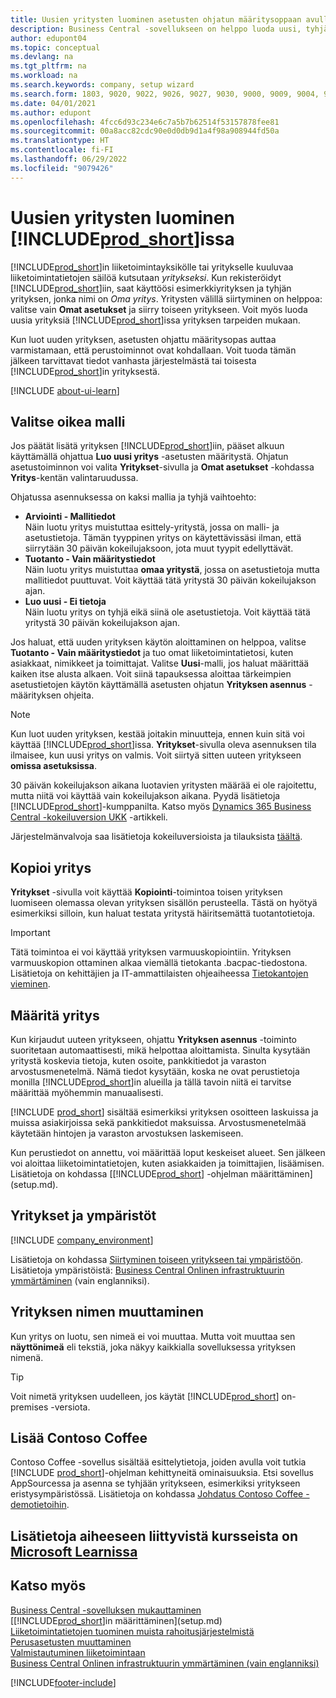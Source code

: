 ```yaml
---
title: Uusien yritysten luominen asetusten ohjatun määritysoppaan avulla
description: Business Central -sovellukseen on helppo luoda uusi, tyhjä yritys. Asetusten ohjattu määritysopas antaa tarkkoja ohjeita, ja voit tuoda aiemmin luomasi liiketoimintatiedot.
author: edupont04
ms.topic: conceptual
ms.devlang: na
ms.tgt_pltfrm: na
ms.workload: na
ms.search.keywords: company, setup wizard
ms.search.form: 1803, 9020, 9022, 9026, 9027, 9030, 9000, 9009, 9004, 9005, 9024, 9006, 9007, 9010, 9016, 9017
ms.date: 04/01/2021
ms.author: edupont
ms.openlocfilehash: 4fcc6d93c234e6c7a5b7b62514f53157878fee81
ms.sourcegitcommit: 00a8acc82cdc90e0d0db9d1a4f98a908944fd50a
ms.translationtype: HT
ms.contentlocale: fi-FI
ms.lasthandoff: 06/29/2022
ms.locfileid: "9079426"
---
```

# <a name="create-new-companies-in-prod_short"></a>Uusien yritysten luominen [!INCLUDE[prod_short](includes/prod_short.md)]issa

[!INCLUDE[prod_short](includes/prod_short.md)]in liiketoimintayksikölle tai yritykselle kuuluvaa liiketoimintatietojen säilöä kutsutaan *yritykseksi*. Kun rekisteröidyt [!INCLUDE[prod_short](includes/prod_short.md)]iin, saat käyttöösi esimerkkiyrityksen ja tyhjän yrityksen, jonka nimi on *Oma yritys*. Yritysten välillä siirtyminen on helppoa: valitse vain **Omat asetukset** ja siirry toiseen yritykseen. Voit myös luoda uusia yrityksiä [!INCLUDE[prod_short](includes/prod_short.md)]issa yrityksen tarpeiden mukaan.  

Kun luot uuden yrityksen, asetusten ohjattu määritysopas auttaa varmistamaan, että perustoiminnot ovat kohdallaan. Voit tuoda tämän jälkeen tarvittavat tiedot vanhasta järjestelmästä tai toisesta [!INCLUDE[prod_short](includes/prod_short.md)]in yrityksestä.  

[!INCLUDE [about-ui-learn](includes/about-ui-learn.md)]

## <a name="choose-the-right-template"></a>Valitse oikea malli

Jos päätät lisätä yrityksen [!INCLUDE[prod_short](includes/prod_short.md)]iin, pääset alkuun käyttämällä ohjattua **Luo uusi yritys** -asetusten määritystä. Ohjatun asetustoiminnon voi valita **Yritykset**-sivulla ja **Omat asetukset** -kohdassa **Yritys**-kentän valintaruudussa.  

Ohjatussa asennuksessa on kaksi mallia ja tyhjä vaihtoehto:

- **Arviointi - Mallitiedot**  
    Näin luotu yritys muistuttaa esittely-yritystä, jossa on malli- ja asetustietoja. Tämän tyyppinen yritys on käytettävissäsi ilman, että siirrytään 30 päivän kokeilujaksoon, jota muut tyypit edellyttävät.  
- **Tuotanto - Vain määritystiedot**  
    Näin luotu yritys muistuttaa **omaa yritystä**, jossa on asetustietoja mutta mallitiedot puuttuvat. Voit käyttää tätä yritystä 30 päivän kokeilujakson ajan.  
- **Luo uusi - Ei tietoja**  
    Näin luotu yritys on tyhjä eikä siinä ole asetustietoja. Voit käyttää tätä yritystä 30 päivän kokeilujakson ajan.  

Jos haluat, että uuden yrityksen käytön aloittaminen on helppoa, valitse **Tuotanto - Vain määritystiedot** ja tuo omat liiketoimintatietosi, kuten asiakkaat, nimikkeet ja toimittajat. Valitse **Uusi**-malli, jos haluat määrittää kaiken itse alusta alkaen. Voit siinä tapauksessa aloittaa tärkeimpien asetustietojen käytön käyttämällä asetusten ohjatun **Yrityksen asennus** -määrityksen ohjeita.  

> [!NOTE]  
> Kun luot uuden yrityksen, kestää joitakin minuutteja, ennen kuin sitä voi käyttää [!INCLUDE[prod_short](includes/prod_short.md)]issa. **Yritykset**-sivulla oleva asennuksen tila ilmaisee, kun uusi yritys on valmis. Voit siirtyä sitten uuteen yritykseen **omissa asetuksissa**.  

30 päivän kokeilujakson aikana luotavien yritysten määrää ei ole rajoitettu, mutta niitä voi käyttää vain kokeilujakson aikana. Pyydä lisätietoja [!INCLUDE[prod_short](includes/prod_short.md)]-kumppanilta. Katso myös [Dynamics 365 Business Central -kokeiluversion UKK](trial-faq.md) -artikkeli.  

Järjestelmänvalvoja saa lisätietoja kokeiluversioista ja tilauksista [täältä](/dynamics365/business-central/dev-itpro/administration/trials-subscriptions).  

## <a name="copy-a-company"></a>Kopioi yritys

**Yritykset** -sivulla voit käyttää **Kopiointi**-toimintoa toisen yrityksen luomiseen olemassa olevan yrityksen sisällön perusteella. Tästä on hyötyä esimerkiksi silloin, kun haluat testata yritystä häiritsemättä tuotantotietoja.

> [!Important]
> Tätä toimintoa ei voi käyttää yrityksen varmuuskopiointiin. Yrityksen varmuuskopion ottaminen alkaa viemällä tietokanta .bacpac-tiedostona. Lisätietoja on kehittäjien ja IT-ammattilaisten ohjeaiheessa [Tietokantojen vieminen](/dynamics365/business-central/dev-itpro/administration/tenant-admin-center-database-export).

## <a name="set-up-the-company"></a>Määritä yritys

Kun kirjaudut uuteen yritykseen, ohjattu **Yrityksen asennus** -toiminto suoritetaan automaattisesti, mikä helpottaa aloittamista. Sinulta kysytään yritystä koskevia tietoja, kuten osoite, pankkitiedot ja varaston arvostusmenetelmä. Nämä tiedot kysytään, koska ne ovat perustietoja monilla [!INCLUDE[prod_short](includes/prod_short.md)]in alueilla ja tällä tavoin niitä ei tarvitse määrittää myöhemmin manuaalisesti.  

[!INCLUDE [prod_short](includes/prod_short.md)] sisältää esimerkiksi yrityksen osoitteen laskuissa ja muissa asiakirjoissa sekä pankkitiedot maksuissa. Arvostusmenetelmää käytetään hintojen ja varaston arvostuksen laskemiseen.  

Kun perustiedot on annettu, voi määrittää loput keskeiset alueet. Sen jälkeen voi aloittaa liiketoimintatietojen, kuten asiakkaiden ja toimittajien, lisäämisen. Lisätietoja on kohdassa [[!INCLUDE[prod_short](includes/prod_short.md)] -ohjelman määrittäminen](setup.md).  

## <a name="companies-and-environments"></a>Yritykset ja ympäristöt

[!INCLUDE [company_environment](includes/company_environment.md)]

Lisätietoja on kohdassa [Siirtyminen toiseen yritykseen tai ympäristöön](ui-organization-switch.md). Lisätietoja ympäristöistä: [Business Central Onlinen infrastruktuurin ymmärtäminen](/dynamics365/business-central/dev-itpro/administration/tenant-environment-topology) (vain englanniksi).  

## <a name="changing-a-companys-name"></a>Yrityksen nimen muuttaminen

Kun yritys on luotu, sen nimeä ei voi muuttaa. Mutta voit muuttaa sen **näyttönimeä** eli tekstiä, joka näkyy kaikkialla sovelluksessa yrityksen nimenä.  

> [!TIP]
> Voit nimetä yrityksen uudelleen, jos käytät [!INCLUDE[prod_short](includes/prod_short.md)] on-premises -versiota.

## <a name="add-contoso-coffee"></a>Lisää Contoso Coffee

Contoso Coffee -sovellus sisältää esittelytietoja, joiden avulla voit tutkia [!INCLUDE [prod_short](includes/prod_short.md)]-ohjelman kehittyneitä ominaisuuksia. Etsi sovellus AppSourcessa ja asenna se tyhjään yritykseen, esimerkiksi yritykseen eristysympäristössä. Lisätietoja on kohdassa [Johdatus Contoso Coffee -demotietoihin](contoso-coffee/contoso-coffee-intro.md).  

## <a name="see-related-training-at-microsoft-learn"></a>Lisätietoja aiheeseen liittyvistä kursseista on [Microsoft Learnissa](/learn/modules/create-new-companies-dynamics-365-business-central/)

## <a name="see-also"></a>Katso myös

[Business Central -sovelluksen mukauttaminen](ui-customizing-overview.md)  
[[!INCLUDE[prod_short](includes/prod_short.md)]in määrittäminen](setup.md)  
[Liiketoimintatietojen tuominen muista rahoitusjärjestelmistä](across-import-data-configuration-packages.md)  
[Perusasetusten muuttaminen](ui-change-basic-settings.md)  
[Valmistautuminen liiketoimintaan](ui-get-ready-business.md)  
[Business Central Onlinen infrastruktuurin ymmärtäminen (vain englanniksi)](/dynamics365/business-central/dev-itpro/administration/tenant-environment-topology)  


[!INCLUDE[footer-include](includes/footer-banner.md)]